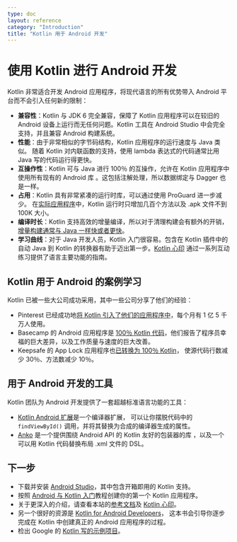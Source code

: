 ```yaml
---
type: doc
layout: reference
category: "Introduction"
title: "Kotlin 用于 Android 开发"
---
```


# 使用 Kotlin 进行 Android 开发

Kotlin 非常适合开发 Android 应用程序，将现代语言的所有优势带入
Android 平台而不会引入任何新的限制：

  * **兼容性**：Kotlin 与 JDK 6 完全兼容，保障了 Kotlin 应用程序可以在较旧的
    Android 设备上运行而无任何问题。Kotlin 工具在 Android Studio 中会完全支持，并且兼容 Android 构建系统。
  * **性能**：由于非常相似的字节码结构，Kotlin 应用程序的运行速度与 Java 类似。
    随着 Kotlin 对内联函数的支持，使用 lambda 表达式的代码通常比用 Java 写的代码运行得更快。
  * **互操作性**：Kotlin 可与 Java 进行 100％ 的互操作，允许在 Kotlin 应用程序中使用所有现有的 Android 库
    。这包括注解处理，所以数据绑定与 Dagger 也是一样。
  * **占用**：Kotlin 具有非常紧凑的运行时库，可以通过使用 ProGuard 进一步减少。
    在[实际应用程序](https://blog.gouline.net/kotlin-production-tales-62b56057dc8a)中，Kotlin 运行时<!--
    -->只增加几百个方法以及 .apk 文件不到 100K 大小。
  * **编译时长**：Kotlin 支持高效的增量编译，所以对于<!--
    -->清理构建会有额外的开销，[增量构建通常与 Java 一样快或者更快](https://medium.com/keepsafe-engineering/kotlin-vs-java-compilation-speed-e6c174b39b5d)。
  * **学习曲线**：对于 Java 开发人员，Kotlin 入门很容易。包含在 Kotlin 插件中的自动 Java 到 Kotlin 的转换器<!--
    -->有助于迈出第一步。[Kotlin 心印](https://www.kotlincn.net/docs/tutorials/koans.html) 通过一系列互动练习提供了语言主要功能的指南。

## Kotlin 用于 Android 的案例学习

Kotlin 已被一些大公司成功采用，其中一些公司分享了他们的经验：

  * Pinterest 已经成功地[将 Kotlin 引入了他们的应用程序中](https://www.youtube.com/watch?v=mDpnc45WwlI)，每个月有 1 亿 5 千万人使用。
  * Basecamp 的 Android 应用程序是 [100％ Kotlin 代码](https://m.signalvnoise.com/how-we-made-basecamp-3s-android-app-100-kotlin-35e4e1c0ef12)，他们报告了程序员幸福的<!--
    -->巨大差异，以及工作质量与速度的巨大改善。
  * Keepsafe 的 App Lock 应用程序也[已转换为 100％ Kotlin](https://medium.com/keepsafe-engineering/lessons-from-converting-an-app-to-100-kotlin-68984a05dcb6)，
    使源代码行数减少 30％、方法数减少 10％。

## 用于 Android 开发的工具

Kotlin 团队为 Android 开发提供了一套超越标准语言功能的工具：

 * [Kotlin Android 扩展](https://www.kotlincn.net/docs/tutorials/android-plugin.html)是一个编译器扩展，
可以让你摆脱代码中的 `findViewById()` 调用，并将其替换为合成的编译器生成的<!--
-->属性。
 * [Anko](http://github.com/kotlin/anko) 是一个提供围绕 Android API 的 Kotlin 友好的包装器的库
   ，以及一个可以用 Kotlin 代码替换布局 .xml 文件的 DSL。

## 下一步

 * 下载并安装 [Android Studio](https://developer.android.com/studio/index.html)，其中包含开箱即用的 Kotlin 支持。
 * 按照 [Android 与 Kotlin 入门](https://www.kotlincn.net/docs/tutorials/kotlin-android.html)教程<!--
-->创建你的第一个 Kotlin 应用程序。
 * 关于更深入的介绍，请查看本站的[参考文档](index.html)及
[Kotlin 心印](https://www.kotlincn.net/docs/tutorials/koans.html)。
 * 另一个很好的资源是 [Kotlin for Android Developers](https://leanpub.com/kotlin-for-android-developers)，
这本书会引导你逐步完成在 Kotlin 中创建真正的 Android 应用程序的过程。
 * 检出 Google 的 [Kotlin 写的示例项目](https://developer.android.com/samples/index.html?language=kotlin)。

